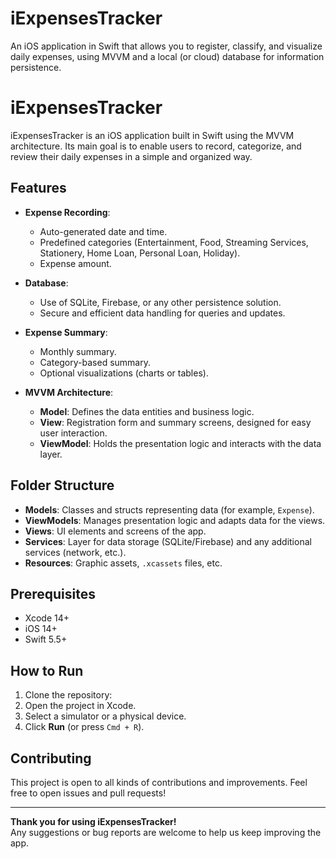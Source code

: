 # iExpensesTracker
An iOS application in Swift that allows you to register, classify, and visualize daily expenses, using MVVM and a local (or cloud) database for information persistence.

# iExpensesTracker

iExpensesTracker is an iOS application built in Swift using the MVVM architecture. Its main goal is to enable users to record, categorize, and review their daily expenses in a simple and organized way.

## Features

- **Expense Recording**:  
  - Auto-generated date and time.  
  - Predefined categories (Entertainment, Food, Streaming Services, Stationery, Home Loan, Personal Loan, Holiday).  
  - Expense amount.  

- **Database**:  
  - Use of SQLite, Firebase, or any other persistence solution.  
  - Secure and efficient data handling for queries and updates.

- **Expense Summary**:  
  - Monthly summary.  
  - Category-based summary.  
  - Optional visualizations (charts or tables).

- **MVVM Architecture**:  
  - **Model**: Defines the data entities and business logic.  
  - **View**: Registration form and summary screens, designed for easy user interaction.  
  - **ViewModel**: Holds the presentation logic and interacts with the data layer.

## Folder Structure
  - **Models**: Classes and structs representing data (for example, `Expense`).  
  - **ViewModels**: Manages presentation logic and adapts data for the views.  
  - **Views**: UI elements and screens of the app.  
  - **Services**: Layer for data storage (SQLite/Firebase) and any additional services (network, etc.).  
  - **Resources**: Graphic assets, `.xcassets` files, etc.

## Prerequisites

- Xcode 14+  
- iOS 14+  
- Swift 5.5+

## How to Run

1. Clone the repository:  
2. Open the project in Xcode.  
3. Select a simulator or a physical device.  
4. Click **Run** (or press `Cmd + R`).  

## Contributing

This project is open to all kinds of contributions and improvements. Feel free to open issues and pull requests!

---

**Thank you for using iExpensesTracker!**  
Any suggestions or bug reports are welcome to help us keep improving the app.
